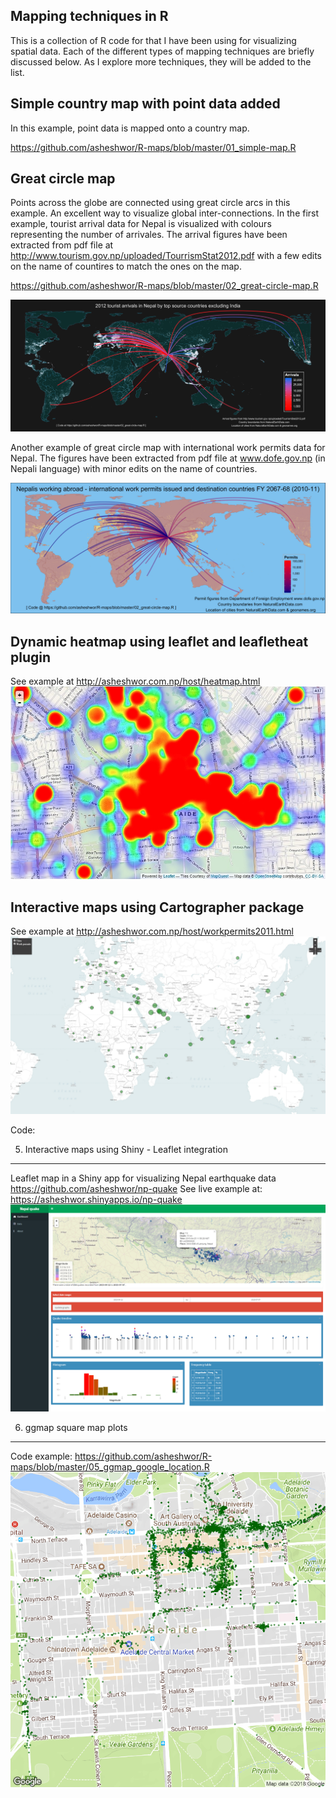 Mapping techniques in R
---------
This is a collection of R code for that I have been using for visualizing spatial data. Each of the different types of mapping techniques are briefly discussed below. As I explore more techniques, they will be added to the list.

Simple country map with point data added
----------
In this example, point data is mapped onto a country map.

https://github.com/asheshwor/R-maps/blob/master/01_simple-map.R

Great circle map
----------
Points across the globe are connected using great circle arcs in this example. An excellent way to visualize global inter-connections. In the first example, tourist arrival data for Nepal is visualized with colours representing the number of arrivales. The arrival figures have been extracted from pdf file at http://www.tourism.gov.np/uploaded/TourrismStat2012.pdf with a few edits on the name of countires to match the ones on the map.

https://github.com/asheshwor/R-maps/blob/master/02_great-circle-map.R

![R plot](Plots/gcmap_nepal_tourist_2012.jpg)

Another example of great circle map with international work permits data for Nepal. The figures have been extracted from pdf file at www.dofe.gov.np (in Nepali language) with minor edits on the name of countries.

![R plot](Plots/WorkPermitsNP2011.jpg)

Dynamic heatmap using leaflet and leafletheat plugin
----------
See example at http://asheshwor.com.np/host/heatmap.html
![Dynamic heatmap plot](Plots/heatmap4.jpg)

Interactive maps using Cartographer package
----------
See example at http://asheshwor.com.np/host/workpermits2011.html
![Scaled circles showing number of international work permits issued by Department of Foreign Employment, Nepal in 2011 ](Plots/workpermits_1080.jpg)

Code:

5. Interactive maps using Shiny - Leaflet integration
----------
Leaflet map in a Shiny app for visualizing Nepal earthquake data https://github.com/asheshwor/np-quake
See live example at: https://asheshwor.shinyapps.io/np-quake
![Leaflet man in Shiny to visualize Nepal earthquake data](Plots/1dash.png)

6. ggmap square map plots
----------
Code example: https://github.com/asheshwor/R-maps/blob/master/05_ggmap_google_location.R
![ggmap plot example](Plots/ggmap_location_history.png)
